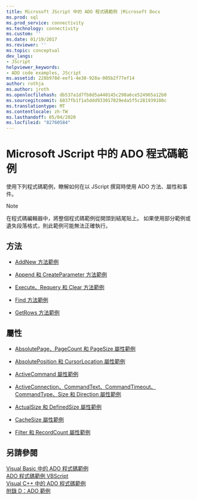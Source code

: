 ```yaml
---
title: Microsoft JScript 中的 ADO 程式碼範例 |Microsoft Docs
ms.prod: sql
ms.prod_service: connectivity
ms.technology: connectivity
ms.custom: ''
ms.date: 01/19/2017
ms.reviewer: ''
ms.topic: conceptual
dev_langs:
- JScript
helpviewer_keywords:
- ADO code examples, JScript
ms.assetid: 228b978d-eef1-4e30-928a-005b2f77ef14
author: rothja
ms.author: jroth
ms.openlocfilehash: db537a1d7fb8d5a440145c298a6ce524965a12b0
ms.sourcegitcommit: 6037fb1f1a5ddd933017029eda5f5c281939100c
ms.translationtype: MT
ms.contentlocale: zh-TW
ms.lasthandoff: 05/04/2020
ms.locfileid: "82760584"
---
```

# <a name="ado-code-examples-in-microsoft-jscript"></a>Microsoft JScript 中的 ADO 程式碼範例
使用下列程式碼範例，瞭解如何在以 JScript 撰寫時使用 ADO 方法、屬性和事件。  
  
> [!NOTE]
>  在程式碼編輯器中，將整個程式碼範例從開頭到結尾貼上。 如果使用部分範例或遺失段落格式，則此範例可能無法正確執行。  
  
## <a name="methods"></a>方法  
  
-   [AddNew 方法範例](../../../ado/reference/ado-api/addnew-method-example-jscript.md)  
  
-   [Append 和 CreateParameter 方法範例](../../../ado/reference/ado-api/append-and-createparameter-methods-example-jscript.md)  
  
-   [Execute、Requery 和 Clear 方法範例](../../../ado/reference/ado-api/execute-requery-and-clear-methods-example-jscript.md)  
  
-   [Find 方法範例](../../../ado/reference/ado-api/find-method-example-jscript.md)  
  
-   [GetRows 方法範例](../../../ado/reference/ado-api/getrows-method-example-vb.md)  
  
## <a name="properties"></a>屬性  
  
-   [AbsolutePage、PageCount 和 PageSize 屬性範例](../../../ado/reference/ado-api/absolutepage-pagecount-and-pagesize-properties-example-jscript.md)  
  
-   [AbsolutePosition 和 CursorLocation 屬性範例](../../../ado/reference/ado-api/absoluteposition-and-cursorlocation-properties-example-jscript.md)  
  
-   [ActiveCommand 屬性範例](../../../ado/reference/ado-api/activecommand-property-example-jscript.md)  
  
-   [ActiveConnection、CommandText、CommandTimeout、CommandType、Size 和 Direction 屬性範例](../../../ado/reference/ado-api/activeconnection-commandtext-timeout-type-size-example-jscript.md)  
  
-   [ActualSize 和 DefinedSize 屬性範例](../../../ado/reference/ado-api/actualsize-and-definedsize-properties-example-jscript.md)  
  
-   [CacheSize 屬性範例](../../../ado/reference/ado-api/cachesize-property-example-jscript.md)  
  
-   [Filter 和 RecordCount 屬性範例](../../../ado/reference/ado-api/filter-and-recordcount-properties-example-jscript.md)  
  
## <a name="see-also"></a>另請參閱  
 [Visual Basic 中的 ADO 程式碼範例](../../../ado/reference/ado-api/ado-code-examples-in-visual-basic.md)   
 [ADO 程式碼範例 VBScript](../../../ado/reference/ado-api/ado-code-examples-vbscript.md)   
 [Visual C++ 中的 ADO 程式碼範例](../../../ado/reference/ado-api/ado-code-examples-in-visual-c.md)   
 [附錄 D：ADO 範例](../../../ado/guide/appendixes/appendix-d-ado-samples.md)
